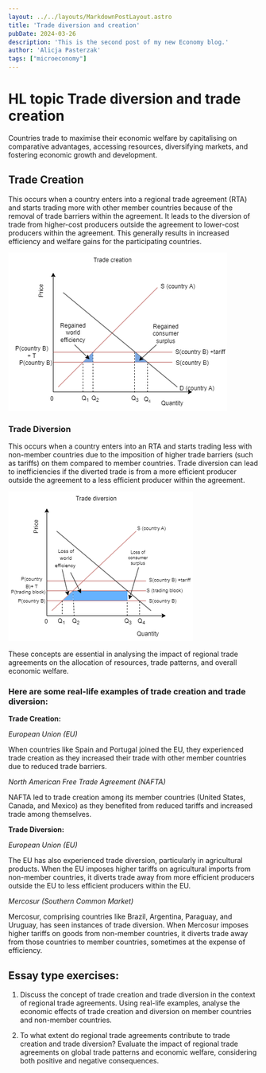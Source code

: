 ```yaml
---
layout: ../../layouts/MarkdownPostLayout.astro
title: 'Trade diversion and creation'
pubDate: 2024-03-26
description: 'This is the second post of my new Economy blog.'
author: 'Alicja Pasterzak'
tags: ["microeconomy"]
---
```



# HL topic Trade diversion and trade creation

Countries trade to maximise their economic welfare by capitalising on comparative advantages, accessing resources, diversifying markets, and fostering economic growth and development.

## Trade Creation

This occurs when a country enters into a regional trade agreement (RTA) and starts trading more with other member countries because of the removal of trade barriers within the agreement. It leads to the diversion of trade from higher-cost producers outside the agreement to lower-cost producers within the agreement. This generally results in increased efficiency and welfare gains for the participating countries.

<div class='flex justify-center'>

![](../../images/tradecreation.png)
</div>

### Trade Diversion

This occurs when a country enters into an RTA and starts trading less with non-member countries due to the imposition of higher trade barriers (such as tariffs) on them compared to member countries. Trade diversion can lead to inefficiencies if the diverted trade is from a more efficient producer outside the agreement to a less efficient producer within the agreement.

<div class='flex justify-center'>

![](../../images/tradediversion.jpg)
</div>

These concepts are essential in analysing the impact of regional trade agreements on the allocation of resources, trade patterns, and overall economic welfare.

### Here are some real-life examples of trade creation and trade diversion:

**Trade Creation:**

*European Union (EU)*

When countries like Spain and Portugal joined the EU, they experienced trade creation as they increased their trade with other member countries due to reduced trade barriers.

*North American Free Trade Agreement (NAFTA)*

NAFTA led to trade creation among its member countries (United States, Canada, and Mexico) as they benefited from reduced tariffs and increased trade among themselves.

**Trade Diversion:**

*European Union (EU)*

The EU has also experienced trade diversion, particularly in agricultural products. When the EU imposes higher tariffs on agricultural imports from non-member countries, it diverts trade away from more efficient producers outside the EU to less efficient producers within the EU.

*Mercosur (Southern Common Market)*

Mercosur, comprising countries like Brazil, Argentina, Paraguay, and Uruguay, has seen instances of trade diversion. When Mercosur imposes higher tariffs on goods from non-member countries, it diverts trade away from those countries to member countries, sometimes at the expense of efficiency.

## Essay type exercises: 

1. Discuss the concept of trade creation and trade diversion in the context of regional trade agreements. Using real-life examples, analyse the economic effects of trade creation and diversion on member countries and non-member countries.

2. To what extent do regional trade agreements contribute to trade creation and trade diversion? Evaluate the impact of regional trade agreements on global trade patterns and economic welfare, considering both positive and negative consequences.
